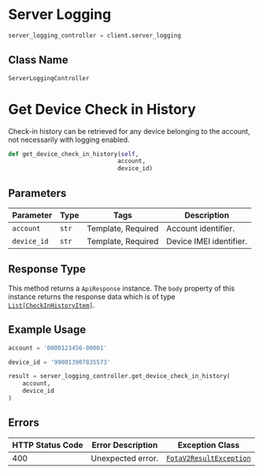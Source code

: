 # Server Logging

```python
server_logging_controller = client.server_logging
```

## Class Name

`ServerLoggingController`


# Get Device Check in History

Check-in history can be retrieved for any device belonging to the account, not necessarily with logging enabled.

```python
def get_device_check_in_history(self,
                               account,
                               device_id)
```

## Parameters

| Parameter | Type | Tags | Description |
|  --- | --- | --- | --- |
| `account` | `str` | Template, Required | Account identifier. |
| `device_id` | `str` | Template, Required | Device IMEI identifier. |

## Response Type

This method returns a `ApiResponse` instance. The `body` property of this instance returns the response data which is of type [`List[CheckInHistoryItem]`](../../doc/models/check-in-history-item.md).

## Example Usage

```python
account = '0000123456-00001'

device_id = '990013907835573'

result = server_logging_controller.get_device_check_in_history(
    account,
    device_id
)
```

## Errors

| HTTP Status Code | Error Description | Exception Class |
|  --- | --- | --- |
| 400 | Unexpected error. | [`FotaV2ResultException`](../../doc/models/fota-v2-result-exception.md) |

